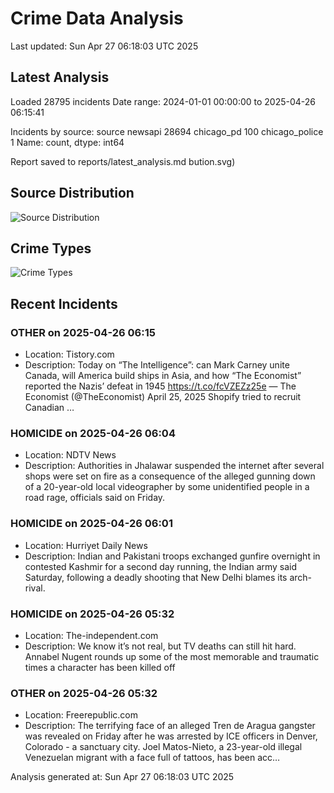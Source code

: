 # Crime Data Analysis
Last updated: Sun Apr 27 06:18:03 UTC 2025

## Latest Analysis

Loaded 28795 incidents
Date range: 2024-01-01 00:00:00 to 2025-04-26 06:15:41

Incidents by source:
source
newsapi           28694
chicago_pd          100
chicago_police        1
Name: count, dtype: int64

Report saved to reports/latest_analysis.md
bution.svg)

## Source Distribution
![Source Distribution](images/source_distribution.svg)

## Crime Types
![Crime Types](images/crime_types.svg)

## Recent Incidents

### OTHER on 2025-04-26 06:15
- Location: Tistory.com
- Description: Today on “The Intelligence”: can Mark Carney unite Canada, will America build ships in Asia, and how “The Economist” reported the Nazis’ defeat in 1945 https://t.co/fcVZEZz25e — The Economist (@TheEconomist) April 25, 2025 Shopify tried to recruit Canadian …


### HOMICIDE on 2025-04-26 06:04
- Location: NDTV News
- Description: Authorities in Jhalawar suspended the internet after several shops were set on fire as a consequence of the alleged gunning down of a 20-year-old local videographer by some unidentified people in a road rage, officials said on Friday.


### HOMICIDE on 2025-04-26 06:01
- Location: Hurriyet Daily News
- Description: Indian and Pakistani troops exchanged gunfire overnight in contested Kashmir for a second day running, the Indian army said Saturday, following a deadly shooting that New Delhi blames its arch-rival.


### HOMICIDE on 2025-04-26 05:32
- Location: The-independent.com
- Description: We know it’s not real, but TV deaths can still hit hard. Annabel Nugent rounds up some of the most memorable and traumatic times a character has been killed off


### OTHER on 2025-04-26 05:32
- Location: Freerepublic.com
- Description: The terrifying face of an alleged Tren de Aragua gangster was revealed on Friday after he was arrested by ICE officers in Denver, Colorado - a sanctuary city. Joel Matos-Nieto, a 23-year-old illegal Venezuelan migrant with a face full of tattoos, has been acc…

Analysis generated at: Sun Apr 27 06:18:03 UTC 2025
